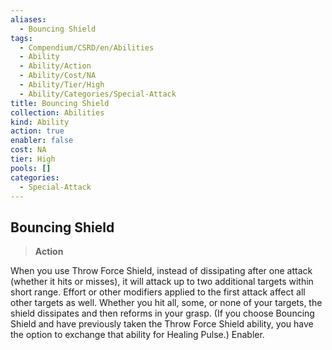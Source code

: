 ```yaml
---
aliases:
  - Bouncing Shield
tags:
  - Compendium/CSRD/en/Abilities
  - Ability
  - Ability/Action
  - Ability/Cost/NA
  - Ability/Tier/High
  - Ability/Categories/Special-Attack
title: Bouncing Shield
collection: Abilities
kind: Ability
action: true
enabler: false
cost: NA
tier: High
pools: []
categories:
  - Special-Attack
---
```

## Bouncing Shield    
>**Action**  
    
When you use Throw Force Shield, instead of dissipating after one attack (whether it hits or misses), it will attack up to two additional targets within short range. Effort or other modifiers applied to the first attack affect all other targets as well. Whether you hit all, some, or none of your targets, the shield dissipates and then reforms in your grasp. (If you choose Bouncing Shield and have previously taken the Throw Force Shield ability, you have the option to exchange that ability for Healing Pulse.) Enabler.